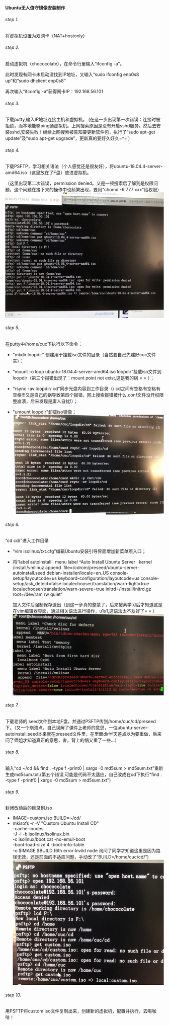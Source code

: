 #### Ubuntu无人值守镜像安装制作



###### step 1.
将虚拟机设置为双网卡（NAT+hostonly）
###### step 2.
启动虚拟机（chococolate），在命令行里输入“ifconfig -a”。

此时发现有网卡未启动没找到IP地址，又输入“sudo ifconfig enp0s8 up”和“sudo dhclient enp0s8”

再次输入“ifconfig -a”获得网卡IP：192.168.56.101
###### step 3.
下载putty,输入IP地址连接主机和虚拟机。
(在这一步出现第一次错误：连接时被拒绝，而本地能够ping通虚拟机。上网搜索原因是没有开启sshd服务。然后去安装sshd,安装失败！继续上网搜索被告知要更新软件包，执行了“sudo apt-get update”及“sudo apt-get upgrade”，更新真的要好久好久=^= )
###### step 4.
下载PSFTP，学习相关语法（个人感觉还是很友好），将ubuntu-18.04.4-server-amd64.iso（这里放在了F盘）放进虚拟机。

（这里出现第二次错误，permission denied。又是一顿搜索后了解到是权限问题，这个问题在接下来的操作中也频繁出现，要用"chomd -R 777 xxx"给权限）
![传送.iso](./img/1.jpg)
###### step 5.
在putty中/home/cuc下执行以下命令：
* "mkdir loopdir" 创建用于挂载iso文件的目录（当然要自己先建好cuc文件夹）；


* “mount -o loop ubuntu-18.04.4-server-amd64.iso loopdir”挂载iso文件到loopdir（第三个报错出现了：mount point not exist,这是我的锅 = = ）；

* “rsync -av loopdir/ cd”同步光盘内容到工作目录（/ cd之间有空格有空格有空格!!!又是自己的锅导致第四个报错，网上搜索报错被什么.conf文件没开权限整崩溃，后来发现是庸人自扰!）；

* "umount loopdir"卸载iso镜像；
![少空格error](./img/2.jpg)


###### step 6.
“cd cd/”进入工作目录
* “vim isolinux/txt.cfg”编辑Ubuntu安装引导界面增加新菜单项入口；

* 将“label autoinstall
  menu label ^Auto Install Ubuntu Server
  kernel /install/vmlinuz
  append  file=/cdrom/preseed/ubuntu-server-autoinstall.seed debian-installer/locale=en_US console-setup/layoutcode=us keyboard-configuration/layoutcode=us console-setup/ask_detect=false localechooser/translation/warn-light=true localechooser/translation/warn-severe=true initrd=/install/initrd.gz root=/dev/ram rw quiet“

  加入文件后强制保存退出（到这一步真的整蒙了，后来搜素学习后才知道这是在vim编辑器界面，通过相关语法进行操作，u1s1,这语法太不友好了= = ）
![添加代码](./img/3.jpg)

###### step 7.
下载老师的.seed文件到本地F盘，并通过PSFTP传到/home/cuc/cd/preseed下。（又一个崩溃点，自己误解了课件上老师的意思，一位ubuntu-server-autoinstall.seed本来就在preseed文件里，在里面dir半天差点以为要重做，后来问了师姐才知道真正的意思，害，背上的锅又重了一些...）
###### step 8.
输入“cd ~/cd && find . -type f -print0 | xargs -0 md5sum > md5sum.txt”重新生成md5sum.txt.(第五个错误,可能是代码不太适应，自己改成在cd下执行"find . -type f -printf0 | xargs -0 md5sum > md5sum.txt")
###### step 9.
封闭改动后的目录到.iso
* IMAGE=custom.iso
BUILD=~/cd/
* mkisofs -r -V "Custom Ubuntu Install CD" \
-cache-inodes \
-J -l -b isolinux/isolinux.bin \
-c isolinux/boot.cat -no-emul-boot \
-boot-load-size 4 -boot-info-table \
-o $IMAGE $BUILD
(6th error:Invild node 询问了同学才知道这里是因为路径无效，还是前面的不适应问题，手动改了“BUILD=/home/cuc/cd/")
![传回.iso](./img/4.jpg)


###### step 10.
用PSFTP将custom.iso文件复制出来，创建新的虚拟机，配置并执行，去喝咖啡！
